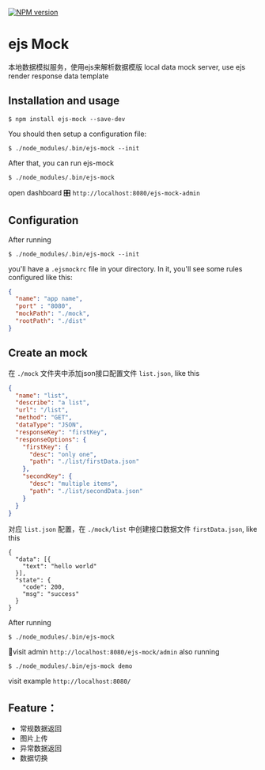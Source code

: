 [![NPM version][npm-image]][npm-url]
# ejs Mock
本地数据模拟服务，使用ejs来解析数据模版
local data mock server, use ejs render response data template

[npm-url]: https://www.npmjs.com/package/ejs-mock
[npm-image]: https://img.shields.io/npm/v/ejs-mock.svg

## Installation and usage
```
$ npm install ejs-mock --save-dev
```
You should then setup a configuration file:
```
$ ./node_modules/.bin/ejs-mock --init
```
After that, you can run ejs-mock
```
$ ./node_modules/.bin/ejs-mock
```
open dashboard 🎛 `http://localhost:8080/ejs-mock-admin`
## Configuration
After running 
```
$ ./node_modules/.bin/ejs-mock --init
```
you'll have a `.ejsmockrc` file in your directory. In it, you'll see some rules configured like this:
```json
{
  "name": "app name",
  "port" : "8080",
  "mockPath": "./mock",
  "rootPath": "./dist"
}
```
## Create an mock
在 `./mock` 文件夹中添加json接口配置文件 `list.json`, like this
```json
{
  "name": "list",
  "describe": "a list",
  "url": "/list",
  "method": "GET",
  "dataType": "JSON",
  "responseKey": "firstKey",
  "responseOptions": {
    "firstKey": {
      "desc": "only one",
      "path": "./list/firstData.json"
    },
    "secondKey": {
      "desc": "multiple items",
      "path": "./list/secondData.json"
    }
  }
}
```
对应 `list.json` 配置，在 `./mock/list` 中创建接口数据文件 `firstData.json`, like this
```
{
  "data": [{
    "text": "hello world"
  }],
  "state": {
    "code": 200,
    "msg": "success"
  }
}
```
After running 
```
$ ./node_modules/.bin/ejs-mock
```
🎈visit admin `http://localhost:8080/ejs-mock/admin`
also running 
```
$ ./node_modules/.bin/ejs-mock demo
```
visit example `http://localhost:8080/`

## Feature：
* 常规数据返回
* 图片上传
* 异常数据返回
* 数据切换